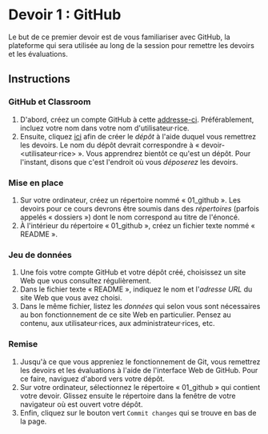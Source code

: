 # Devoir 1 : GitHub

Le but de ce premier devoir est de vous familiariser avec GitHub, la
plateforme qui sera utilisée au long de la session pour remettre les
devoirs et les évaluations.

## Instructions

### GitHub et Classroom

1.  D'abord, créez un compte GitHub à cette [addresse-ci][GitHub].
    Préférablement, incluez votre nom dans votre nom d'utilisateur·rice.
2.  Ensuite, cliquez [ici][Classroom] afin de créer le *dépôt* à
    l'aide duquel vous remettrez les devoirs. Le nom du dépôt devrait
    correspondre à « devoir-\<utilisateur·rice\> ». Vous apprendrez
    bientôt ce qu'est un dépôt. Pour l'instant, disons que c'est
    l'endroit où vous *déposerez* les devoirs.

[GitHub]: https://github.com/join
[Classroom]: https://classroom.github.com/a/kMaPjiye

### Mise en place

1.  Sur votre ordinateur, créez un répertoire nommé « 01_github ». Les
    devoirs pour ce cours devrons être soumis dans des *répertoires*
    (parfois appelés « dossiers ») dont le nom correspond au titre de
    l'énoncé.
2.  À l'intérieur du répertoire « 01_github », créez un fichier texte
    nommé « README ».

### Jeu de données

1.  Une fois votre compte GitHub et votre dépôt créé, choisissez un site
    Web que vous consultez régulièrement.
2.  Dans le fichier texte « README », indiquez le nom et l'*adresse URL*
    du site Web que vous avez choisi.
3.  Dans le même fichier, listez les *données* qui selon vous sont
    nécessaires au bon fonctionnement de ce site Web en particulier.
    Pensez au contenu, aux utilisateur·rices, aux administrateur·rices,
    etc.

### Remise

1.  Jusqu'à ce que vous appreniez le fonctionnement de Git, vous
    remettrez les devoirs et les évaluations à l'aide de l'interface Web
    de GitHub. Pour ce faire, naviguez d'abord vers votre dépôt.
2.  Sur votre ordinateur, sélectionnez le répertoire « 01_github » qui
    contient votre devoir. Glissez ensuite le répertoire dans la fenêtre
    de votre navigateur où est ouvert votre dépôt.
3.  Enfin, cliquez sur le bouton vert `Commit changes` qui se trouve en
    bas de la page.
